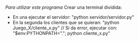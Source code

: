 _Para utilizar este programa_
Crear una terminal dividida:
 - En una ejecutar el servidor: "python servidor/servidor.py"
 - En la segunda los clientes que se quieran: "python Juego_X/cliente_x.py" // Si da error, ejecutar con: "$env:PYTHONPATH="."; python cliente_x.py"
